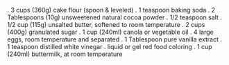 . 3 cups (360g) cake flour (spoon & leveled)
. 1 teaspoon baking soda
. 2 Tablespoons (10g) unsweetened natural cocoa powder
. 1/2 teaspoon salt
. 1/2 cup (115g) unsalted butter, softened to    room    temperature
. 2 cups (400g) granulated sugar
. 1 cup (240ml) canola or vegetable oil
. 4 large eggs, room temperature and separated
. 1 Tablespoon pure vanilla extract
. 1 teaspoon distilled white vinegar
. liquid or gel red food coloring
. 1 cup (240ml) buttermilk, at room temperature